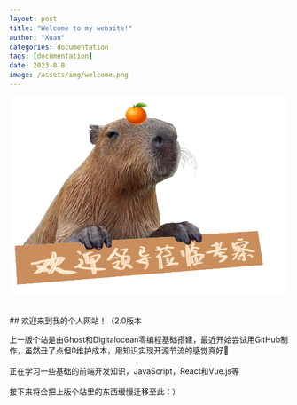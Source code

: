 ```yaml
---
layout: post
title: "Welcome to my website!"
author: "Xuan"
categories: documentation
tags: [documentation]
date: 2023-8-8
image: /assets/img/welcome.png
---
```

![Welcome Image](/assets/img/welcome.png)

<br>
<style>
  pre {
    background-color: white; /* 将背景色设置为白色 */
  }
</style>
## 欢迎来到我的个人网站！（2.0版本

上一版个站是由Ghost和Digitalocean零编程基础搭建，最近开始尝试用GitHub制作，虽然丑了点但0维护成本，用知识实现开源节流的感觉真好🥹
<br><br>
正在学习一些基础的前端开发知识，JavaScript，React和Vue.js等
<br><br>
接下来将会把上版个站里的东西缓慢迁移至此：）
